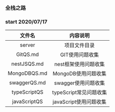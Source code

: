 ### 全栈之路 
### start 2020/07/17
| 文件名 | 内容说明 |
| :----: | :----: |
| server | 项目文件目录 |
| GitQS.md | GIT使用问题收集 |
| nestJSQS.md | nest框架使用问题收集 |
| MongoDBQS.md | MongoDB使用问题收集 |
| swaggerQS.md | swagger使用问题收集 |
| typeScriptQS | typeScript常见问题收集 |
| javaScriptQS | javaScript使用问题收集 |

